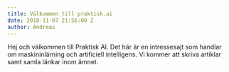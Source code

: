 ```yaml
---
title: Välkommen till praktisk.ai
date: 2018-11-07 21:56:00 Z
author: Andreas
---
```


Hej och välkommen till Praktisk AI. Det här är en intressesajt som handlar om maskininlärning och artificiell intelligens. Vi kommer att skriva artiklar samt samla länkar inom ämnet.
